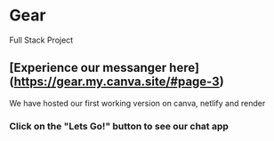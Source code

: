 # Gear
 Full Stack Project

## [Experience our messanger here] (https://gear.my.canva.site/#page-3)
We have hosted our first working version on canva, netlify and render 
### Click on the "Lets Go!" button to see our chat app

